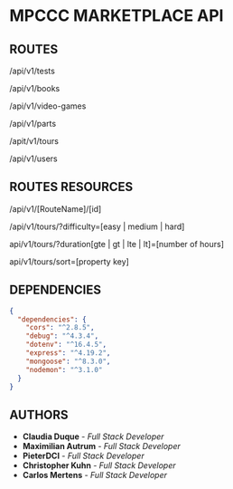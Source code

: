 # MPCCC MARKETPLACE API

## ROUTES

/api/v1/tests

/api/v1/books

/api/v1/video-games

/api/v1/parts

/apit/v1/tours

/api/v1/users

## ROUTES RESOURCES

/api/v1/[RouteName]/[id]

/api/v1/tours/?difficulty=[easy | medium | hard]

api/v1/tours/?duration[gte | gt | lte | lt]=[number of hours]

api/v1/tours/sort=[property key]

## DEPENDENCIES

```json
{
  "dependencies": {
    "cors": "^2.8.5",
    "debug": "^4.3.4",
    "dotenv": "^16.4.5",
    "express": "^4.19.2",
    "mongoose": "^8.3.0",
    "nodemon": "^3.1.0"
  }
}
```

## AUTHORS

- **Claudia Duque** - _Full Stack Developer_
- **Maximilian Autrum** - _Full Stack Developer_
- **PieterDCI** - _Full Stack Developer_
- **Christopher Kuhn** - _Full Stack Developer_
- **Carlos Mertens** - _Full Stack Developer_
